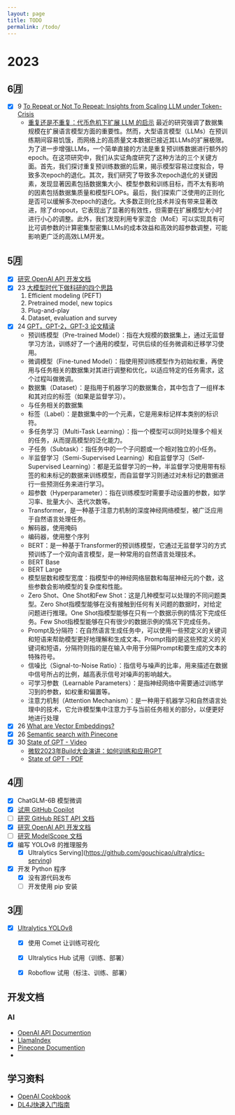 ```yaml
---
layout: page
title: TODO
permalink: /todo/
---
```


# 2023

## 6🈷️
- [X] 9 [To Repeat or Not To Repeat: Insights from Scaling LLM under Token-Crisis](https://arxiv.org/abs/2305.13230)
  * [重复还是不重复：代币危机下扩展 LLM 的启示](https://mp.weixin.qq.com/s/DBP_eafGeKMEuSIma9Z9Tg)
  最近的研究强调了数据集规模在扩展语言模型方面的重要性。然而，大型语言模型（LLMs）在预训练期间容易饥饿，而网络上的高质量文本数据已接近其LLMs的扩展极限。为了进一步增强LLMs，一个简单直接的方法是重复预训练数据进行额外的epoch。在这项研究中，我们从实证角度研究了这种方法的三个关键方面。首先，我们探讨重复预训练数据的后果，揭示模型容易过度拟合，导致多次epoch的退化。其次，我们研究了导致多次epoch退化的关键因素，发现显著因素包括数据集大小、模型参数和训练目标，而不太有影响的因素包括数据集质量和模型FLOPs。最后，我们探索广泛使用的正则化是否可以缓解多次epoch的退化。大多数正则化技术并没有带来显著改进，除了dropout，它表现出了显著的有效性，但需要在扩展模型大小时进行小心的调整。此外，我们发现利用专家混合（MoE）可以实现具有可比可调参数的计算密集型密集LLMs的成本效益和高效的超参数调整，可能影响更广泛的高效LLM开发。

## 5🈷️
- [X] [研究 OpenAI API 开发文档](https://platform.openai.com/docs/introduction)
- [X] 23 [大模型时代下做科研的四个思路](https://www.youtube.com/watch?v=sh79Z8i15PI)
  1. Efficient modeling (PEFT)
  2. Pretrained model, new topics
  3. Plug-and-play
  4. Dataset, evaluation and survey
- [X] 24 [GPT，GPT-2，GPT-3 论文精读](https://www.youtube.com/watch?v=t70Bl3w7bxY)
  * 预训练模型（Pre-trained Model）：指在大规模的数据集上，通过无监督学习方法，训练好了一个通用的模型，可供后续的任务微调和迁移学习使用。
  * 微调模型（Fine-tuned Model）：指使用预训练模型作为初始权重，再使用与任务相关的数据集对其进行调整和优化，以适应特定的任务需求，这个过程叫做微调。
  * 数据集（Dataset）：是指用于机器学习的数据集合，其中包含了一组样本和其对应的标签（如果是监督学习）。
  * 与任务相关的数据集
  * 标签（Label）：是数据集中的一个元素，它是用来标记样本类别的标识符。
  * 多任务学习（Multi-Task Learning）：指一个模型可以同时处理多个相关的任务，从而提高模型的泛化能力。 
  * 子任务（Subtask）：指任务中的一个子问题或一个相对独立的小任务。
  * 半监督学习（Semi-Supervised Learning）和自监督学习（Self-Supervised Learning）：都是无监督学习的一种，半监督学习使用带有标签的和未标记的数据来训练模型，而自监督学习则通过对未标记的数据进行一些预测任务来进行学习。
  * 超参数（Hyperparameter）：指在训练模型时需要手动设置的参数，如学习率、批量大小、迭代次数等。
  * Transformer，是一种基于注意力机制的深度神经网络模型，被广泛应用于自然语言处理任务。
  * 解码器，使用掩码
  * 编码器，使用整个序列
  * BERT：是一种基于Transformer的预训练模型，它通过无监督学习的方式预训练了一个双向语言模型，是一种常用的自然语言处理技术。
  * BERT Base
  * BERT Large
  * 模型层数和模型宽度：指模型中的神经网络层数和每层神经元的个数，这些参数会影响模型的复杂度和性能。
  * Zero Shot、One Shot和Few Shot：这是几种模型可以处理的不同问题类型。Zero Shot指模型能够在没有接触到任何有关问题的数据时，对给定问题进行推理。One Shot指模型能够在只有一个数据示例的情况下完成任务。Few Shot指模型能够在只有很少的数据示例的情况下完成任务。
  * Prompt及分隔符：在自然语言生成任务中，可以使用一些预定义的关键词和短语来帮助模型更好地理解和生成文本。Prompt指的是这些预定义的关键词和短语，分隔符则指的是在输入中用于分隔Prompt和要生成的文本的特殊符号。
  * 信噪比（Signal-to-Noise Ratio）：指信号与噪声的比率，用来描述在数据中信号所占的比例，越高表示信号对噪声的影响越大。
  * 可学习参数（Learnable Parameters）：是指神经网络中需要通过训练学习到的参数，如权重和偏置等。
  * 注意力机制（Attention Mechanism）：是一种用于机器学习和自然语言处理中的技术，它允许模型集中注意力于与当前任务相关的部分，以便更好地进行处理
- [X] 26 [What are Vector Embeddings?](https://www.pinecone.io/learn/vector-embeddings/)
- [X] 26 [Semantic search with Pinecone](https://www.pinecone.io/learn/search-with-pinecone/)
- [X] 30 [State of GPT - Video](https://build.microsoft.com/en-US/sessions/db3f4859-cd30-4445-a0cd-553c3304f8e2?source=sessions)
  * [微软2023年Build大会演讲：如何训练和应用GPT](https://www.youtube.com/watch?v=YrBJiy-V8MY)
  * [State of GPT - PDF](https://karpathy.ai/stateofgpt.pdf)


## 4🈷️
- [X] ChatGLM-6B 模型微调
- [X] [试用 GitHub Copilot](https://github.com/features/copilot)
- [ ] [研究 GitHub REST API 文档](https://docs.github.com/zh/rest)
- [X] [研究 OpenAI API 开发文档](https://platform.openai.com/docs/introduction)
- [ ] [研究 ModelScope 文档](https://www.modelscope.cn/docs/)
- [X] 编写 YOLOv8 的推理服务
  * [X] Ultralytics Serving](https://github.com/gouchicao/ultralytics-serving)
- [X] 开发 Python 程序
  * [X] 没有源代码发布
  * [ ] 开发使用 pip 安装

## 3🈷️
- [X] [Ultralytics YOLOv8](https://github.com/ultralytics/ultralytics/blob/main/README.zh-CN.md)
  * [X] 使用 Comet 让训练可视化
  * [X] Ultralytics Hub 试用（训练、部署）
  * [X] Roboflow 试用（标注、训练、部署）


## 开发文档
### AI
* [OpenAI API Documention](https://platform.openai.com/docs)
* [LlamaIndex](https://gpt-index.readthedocs.io/en/latest/index.html)
* [Pinecone Documention](https://docs.pinecone.io/docs/overview)
* []()

## 学习资料
* [OpenAI Cookbook](https://github.com/openai/openai-cookbook/)
* [DL4J快速入门指南](https://mgubaidullin.github.io/deeplearning4j-docs/cn/quickstart)
